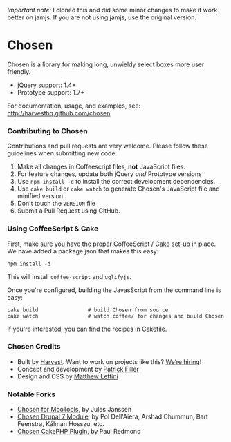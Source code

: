 *Important note:* I cloned this and did some minor changes to make it work better on jamjs.
If you are not using jamjs, use the original version.

# Chosen

Chosen is a library for making long, unwieldy select boxes more user friendly.

- jQuery support: 1.4+
- Prototype support: 1.7+

For documentation, usage, and examples, see:  
http://harvesthq.github.com/chosen

### Contributing to Chosen

Contributions and pull requests are very welcome. Please follow these guidelines when submitting new code.

1. Make all changes in Coffeescript files, **not** JavaScript files.
2. For feature changes, update both jQuery *and* Prototype versions
3. Use `npm install -d` to install the correct development dependencies.
4. Use `cake build` or `cake watch` to generate Chosen's JavaScript file and minified version.
5. Don't touch the `VERSION` file
6. Submit a Pull Request using GitHub.

### Using CoffeeScript & Cake

First, make sure you have the proper CoffeeScript / Cake set-up in place. We have added a package.json that makes this easy:

```
npm install -d
```

This will install `coffee-script` and `uglifyjs`.

Once you're configured, building the JavasScript from the command line is easy:

    cake build                # build Chosen from source
    cake watch                # watch coffee/ for changes and build Chosen
    
If you're interested, you can find the recipes in Cakefile.


### Chosen Credits

- Built by [Harvest](http://www.getharvest.com/). Want to work on projects like this? [We’re hiring](http://www.getharvest.com/careers)!
- Concept and development by [Patrick Filler](http://www.patrickfiller.com/)
- Design and CSS by [Matthew Lettini](http://matthewlettini.com/)

### Notable Forks

- [Chosen for MooTools](https://github.com/julesjanssen/chosen), by Jules Janssen
- [Chosen Drupal 7 Module](http://drupal.org/project/chosen), by Pol Dell'Aiera, Arshad Chummun, Bart Feenstra, Kálmán Hosszu, etc.
- [Chosen CakePHP Plugin](https://github.com/paulredmond/chosen-cakephp), by Paul Redmond
